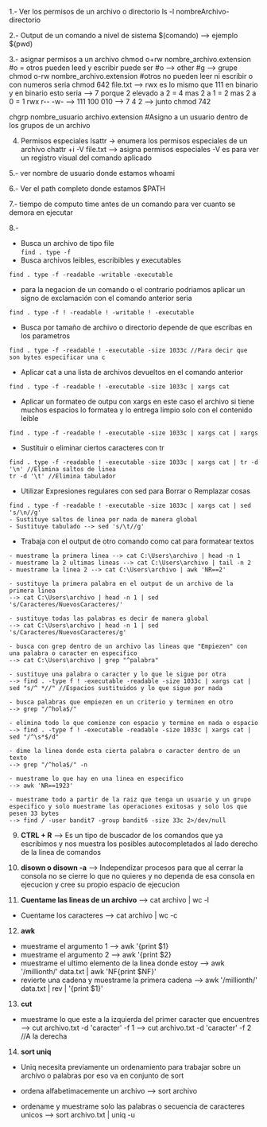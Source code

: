 1.- Ver los permisos de un archivo o directorio 
ls -l nombreArchivo-directorio

2.- Output de un comando a nivel de sistema
$(comando) --> ejemplo $(pwd)

3.- asignar permisos a un archivo
chmod o+rw nombre_archivo.extension #o = otros pueden leed y escribir puede ser 
#o --> other
#g --> grupe
chmod o-rw nombre_archivo.extension #otros no pueden leer ni escribir
o con numeros seria
chmod 642 file.txt --> rwx 
es lo mismo que 111
en binario y en binario esto seria --> 7 porque 2 elevado a 2 = 4 mas 2 a 1 = 2 mas 2 a 0 = 1
rwx r-- -w- --> 111 100 010 --> 7 4 2 --> junto chmod 742 

chgrp nombre_usuario archivo.extension #Asigno a un usuario dentro de los grupos de un archivo

4. Permisos especiales 
lsattr -> enumera los permisos especiales de un archivo
chattr +i -V file.txt --> asigna permisos especiales
-V es para ver un registro visual del comando aplicado

5.- ver nombre de usuario donde estamos
whoami

6.- Ver el path completo donde estamos
$PATH

7.- tiempo de computo
time antes de un comando para ver cuanto se demora en ejecutar

8.- 
+ Busca un archivo de tipo file\
`find . type -f`
+ Busca archivos leibles, escribibles y executables
~~~
find . type -f -readable -writable -executable 
~~~
+ para la negacion de un comando o el contrario podriamos aplicar un signo de exclamación con el comando anterior seria
~~~
find . type -f ! -readable ! -writable ! -executable 
~~~
+ Busca por tamaño de archivo o directorio depende de que escribas en los parametros
~~~
find . type -f -readable ! -executable -size 1033c //Para decir que son bytes especificar una c
~~~
+ Aplicar cat a una lista de archivos devueltos en el comando anterior
~~~
find . type -f -readable ! -executable -size 1033c | xargs cat
~~~
+ Aplicar un formateo de outpu con xargs en este caso el archivo si tiene muchos espacios lo formatea y lo entrega limpio solo con el contenido leible 
~~~
find . type -f -readable ! -executable -size 1033c | xargs cat | xargs
~~~
+ Sustituir o eliminar ciertos caracteres con tr 
~~~
find . type -f -readable ! -executable -size 1033c | xargs cat | tr -d '\n' //Elimina saltos de linea
tr -d '\t' //Elimina tabulador
~~~
+ Utilizar Expresiones regulares con sed para Borrar o Remplazar cosas
~~~
find . type -f -readable ! -executable -size 1033c | xargs cat | sed 's/\n//g' 
- Sustituye saltos de linea por nada de manera global
- Sustituye tabulado --> sed 's/\t//g' 
~~~
+ Trabaja con el output de otro comando como cat para formatear textos
~~~
- muestrame la primera linea --> cat C:\Users\archivo | head -n 1
- muestrame la 2 ultimas lineas --> cat C:\Users\archivo | tail -n 2
- muestrame la linea 2 --> cat C:\Users\archivo | awk 'NR==2'

- sustituye la primera palabra en el output de un archivo de la primera linea 
--> cat C:\Users\archivo | head -n 1 | sed 's/Caracteres/NuevosCaracteres/'

- sustituye todas las palabras es decir de manera global 
--> cat C:\Users\archivo | head -n 1 | sed 's/Caracteres/NuevosCaracteres/g'

- busca con grep dentro de un archivo las lineas que "Empiezen" con una palabra o caracter en especifico 
--> cat C:\Users\archivo | grep "^palabra"

- sustituye una palabra o caracter y lo que le sigue por otra 
--> find . -type f ! -executable -readable -size 1033c | xargs cat | sed "s/^ *//" //Espacios sustituidos y lo que sigue por nada

- busca palabras que empiezen en un criterio y terminen en otro 
--> grep "/^hola$/"

- elimina todo lo que comienze con espacio y termine en nada o espacio 
--> find . -type f ! -executable -readable -size 1033c | xargs cat | sed "/^\s*$/d"

- dime la linea donde esta cierta palabra o caracter dentro de un texto 
--> grep "/^hola$/" -n

- muestrame lo que hay en una linea en especifico
--> awk 'NR==1923'

- muestrame todo a partir de la raiz que tenga un usuario y un grupo especifico y solo muestrame las operaciones exitosas y solo los que pesen 33 bytes
--> find / -user bandit7 -group bandit6 -size 33c 2>/dev/null
~~~

9. **CTRL + R** --> Es un tipo de buscador de los comandos que ya escribimos y nos muestra los posibles autocompletados al lado derecho de la linea de comandos

10. **disown o disown -a** --> Independizar procesos para que al cerrar la consola no se cierre lo que no quieres y no dependa de esa consola en ejecucion y cree su propio espacio de ejecucion 

11. **Cuentame las lineas de un archivo**
--> cat archivo | wc -l
- Cuentame los caracteres --> cat archivo | wc -c


12. **awk**
- muestrame el argumento 1 --> awk '{print $1}
- muestrame el argumento 2 --> awk '{print $2}
- muestrame el ultimo elemento de la linea donde estoy 
--> awk '/millionth/' data.txt | awk 'NF{print $NF}'
- revierte una cadena y muestrame la primera cadena
--> awk '/millionth/' data.txt | rev | '{print $1}'


13. **cut**
- muestrame lo que este a la izquierda del primer caracter que encuentres 
--> cut archivo.txt -d 'caracter' -f 1
--> cut archivo.txt -d 'caracter' -f 2 //A la derecha

14. **sort uniq**
- Uniq necesita previamente un ordenamiento para trabajar sobre un archivo o palabras por eso va en conjunto de sort

- ordena alfabetimacemente un archivo
--> sort archivo 
- ordename y muestrame solo las palabras o secuencia de caracteres unicos
--> sort archivo.txt  | uniq -u


